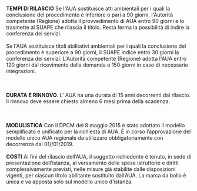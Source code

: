 **TEMPI DI RILASCIO**
Se l'AUA sostituisce atti ambientali per i quali la conclusione del procedimento è inferiore o pari a 90 giorni, l'Autorità competente (Regione) adotta il provvedimento di AUA entro 90 giorni e lo trasmette al SUAPE che rilascia il titolo. Resta ferma la possibilità di indire la conferenza dei servizi.
<br><br>
Se l'AUA sostituisce titoli abilitativi ambientali per i quali la conclusione del procedimento è superiore a 90 giorni, il SUAPE indice entro 30 giorni la conferenza dei servizi.
L'Autorità competente (Regione) adotta l'AUA entro 120 giorni dal ricevimento della domanda o 150 giorni in caso di necessarie integrazioni.

<br><br>
**DURATA E RINNOVO**. L' AUA ha una durata di 15 anni decorrenti dal rilascio. Il rinnovo deve essere chiesto almeno 6 mesi prima della scadenza.

<br><br>
**MODULISTICA**
Con il DPCM del 8 maggio 2015 è stato adottato il modello semplificato e unificato per la richiesta di AUA. È in corso l’approvazione  del modello unico AUA regionale da utilizzare obbligatoriamente con decorrenza dal 01//01/2019.
<br><br>
**COSTI**
Ai fini del rilascio dell’AUA, il soggetto richiedente è tenuto, in sede di presentazione dell’istanza, al versamento delle spese istruttorie e diritti complessivamente previsti, nelle misure già stabilite dalle disposizioni vigenti, per ciascun titolo abilitante sostituito dall’AUA.
La marca da bollo è unica e va apposta solo sul modello unico d'istanza.
